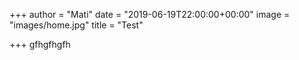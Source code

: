 +++
author = "Mati"
date = "2019-06-19T22:00:00+00:00"
image = "images/home.jpg"
title = "Test"

+++
gfhgfhgfh
